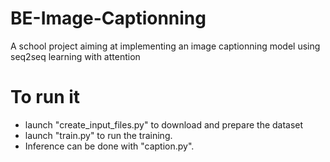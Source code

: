 # BE-Image-Captionning
A school project aiming at implementing an image captionning model using seq2seq learning with attention

# To run it
- launch "create_input_files.py" to download and prepare the dataset
- launch "train.py" to run the training.
- Inference can be done with "caption.py".

